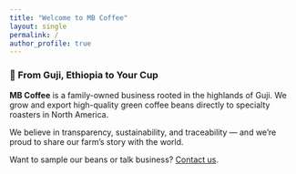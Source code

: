 ```yaml
---
title: "Welcome to MB Coffee"
layout: single
permalink: /
author_profile: true
---
```


### 🌱 From Guji, Ethiopia to Your Cup

**MB Coffee** is a family-owned business rooted in the highlands of Guji. We grow and export high-quality green coffee beans directly to specialty roasters in North America.

We believe in transparency, sustainability, and traceability — and we’re proud to share our farm’s story with the world.

Want to sample our beans or talk business? [Contact us](contact).
